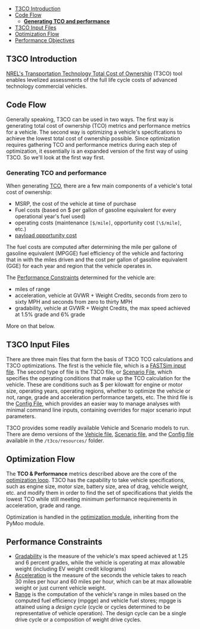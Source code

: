 
- [T3CO Introduction ](#t3co-introduction-)
- [Code Flow ](#code-flow-)
  - [**Generating TCO and performance**](#generating-tco-and-performance)
- [T3CO Input Files ](#t3co-input-files-)
- [Optimization Flow ](#optimization-flow-)
- [Performance Objectives ](#performance-objectives-)



## T3CO Introduction <a name="introduction"></a>

[NREL's Transportation Technology Total Cost of Ownership](https://www.nrel.gov/transportation/t3co.html) (T3CO) tool enables levelized assessments of the full life cycle costs of advanced technology commercial vehicles. 

## Code Flow <a name="codeflow"></a>

Generally speaking, T3CO can be used in two ways. The first way is generating total cost of ownership (TCO) metrics and performance metrics for a vehicle. The second way is optimizing a vehicle's specifications to achieve the lowest total cost of ownership possible. Since optimization requires gathering TCO and performance metrics during each step of optimization, it essentially is an expanded version of the first way of using T3CO. So we'll look at the first way first.

### **Generating TCO and performance**

When generating [TCO](https://github.com/NREL/T3CO-private/blob/65cb44929caff7b6e10959364f4f18d10f888d1e/docs/models/TCO_calculations.md), there are a few main components of a vehicle's total cost of ownership:
- MSRP, the cost of the vehicle at time of purchase
- Fuel costs (based on $ per gallon of gasoline equivalent for every operational year's fuel used)
- operating costs (maintenance `[$/mile]`, opportunity cost `[\$/mile]`, etc.)
- [payload opportunity cost](https://github.com/NREL/T3CO-private/blob/main/docs/models/TCO_calculations.md#payload-opportunity-costs-)

The fuel costs are computed after determining the mile per gallone of gasoline equivalent (MPGGE) fuel efficiency of the vehicle and factoring that in with the miles driven and the cost per gallon of gasoline equivalent (GGE) for each year and region that the vehicle operates in.

The [Performance Constraints](#performance-constraints) determined for the vehicle are:
- miles of range
- acceleration, vehicle at GVWR + Weight Credits,  seconds from zero to sixty MPH and seconds from zero to thirty MPH
- gradability, vehicle at GVWR + Weight Credits, the max speed achieved at 1.5% grade and 6% grade

More on that below.

## T3CO Input Files <a name="T3CO_Input_Files"></a>

There are three main files that form the basis of T3CO TCO calculations and T3CO optimizations. The first is the vehicle file, which is a [FASTSim input file](https://docs.rs/fastsim-core/0.1.6/fastsim_core/vehicle/struct.RustVehicle.html). The second type of file is the T3CO file, or [Scenario File](https://github.com/NREL/T3CO-private/blob/61aff5700c16ff54d69aa2c238f63553ec31f1da/docs/scenario_inputs_descriptions.md), which specifies the operating conditions that make up the TCO calculation for the vehicle. These are conditions such as $ per kilowatt for engine or motor size, operating years, operating regions, whether to optimize the vehicle or not, range, grade and acceleration performance targets, etc. The third file is the [Config File](https://github.com/NREL/T3CO-private/blob/61aff5700c16ff54d69aa2c238f63553ec31f1da/docs/config_inputs_descriptions.md), which provides an easier way to manage analyses with minimal command line inputs, containing overrides for major scenario input parameters.

T3CO provides some readily available Vehicle and Scenario models to run. There are demo versions of the [Vehicle file](https://github.com/NREL/T3CO-private/blob/264a730de942671eb2345a5afca7e1afd6d67666/t3co/resources/inputs/demo/Demo_FY22_vehicle_model_assumptions.csv), [Scenario file](https://github.com/NREL/T3CO-private/blob/264a730de942671eb2345a5afca7e1afd6d67666/t3co/resources/inputs/demo/Demo_FY22_scenario_assumptions.csv), and the [Config file](https://github.com/NREL/T3CO-private/blob/264a730de942671eb2345a5afca7e1afd6d67666/t3co/resources/T3COConfig.csv) available in the  `/t3co/resources/` folder.

## Optimization Flow <a name="Optimization_Flow"></a>

The **TCO & Performance** metrics described above are the core of the [optimization loop](https://github.com/NREL/T3CO-private/blob/7b56eb37bf5a57e6cd0ce761fc1708ee151c956f/docs/models/optimization.md). T3CO has the capability to take vehicle specifications, such as engine size, motor size, battery size, area of drag, vehicle weight, etc. and modify them in order to find the set of specifications that yields the lowest TCO while still meeting minimum performance requirements in acceleration, grade and range.

Optimization is handled in the [optimization module](https://github.com/NREL/T3CO-private/blob/74a494bc783c1d0d5794d605584e9843b3a4cb2d/t3co/moopack/moo.py#L80), inheriting from the PyMoo module.

## Performance Constraints <a name="Performance_Constraints"></a>

- [Gradability](https://github.com/NREL/T3CO-private/blob/7b56eb37bf5a57e6cd0ce761fc1708ee151c956f/docs/models/acceleration_and_grade_tests.mdd) is the measure of the vehicle's max speed achieved at 1.25 and 6 percent grades, while the vehicle is operating at max allowable weight (including EV weight credit kilograms)
- [Acceleration](https://github.com/NREL/T3CO-private/blob/7b56eb37bf5a57e6cd0ce761fc1708ee151c956f/docs/models/acceleration_and_grade_tests.md) is the measure of the seconds the vehicle takes to reach 30 miles per hour and 60 miles per hour, which can be at max allowable weight or just current vehicle weight.
- [Range](https://github.com/NREL/T3CO-private/blob/7b56eb37bf5a57e6cd0ce761fc1708ee151c956f/docs/models/fuel_efficiency_and_range.md) is the computation of the vehicle's range in miles based on the computed fuel efficiency (mpgge) and vehicle fuel stores; mpgge is attained using a *design cycle* (cycle or cycles determined to be representative of vehicle operation). The design cycle can be a single drive cycle or a composition of weight drive cycles.

